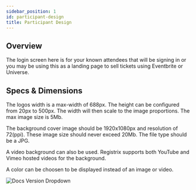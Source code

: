 ```yaml
---
sidebar_position: 1
id: participant-design
title: Participant Design
---
```


## Overview

The login screen here is for your known attendees that will be signing in or you may be using this as a landing page to sell tickets using Eventbrite or Universe.


## Specs & Dimensions

The logos width is a max-width of 688px.  The height can be configured from 20px to 500px.  The width will then scale to the image proportions.  The max image size is 5Mb.

The background cover image should be 1920x1080px and resolution of 72(ppi).  These image size should never exceed 20Mb.  The file type should be a JPG.

A video background can also be used.  Registrix supports both YouTube and Vimeo hosted videos for the background.

A color can be choosen to be displayed instead of an image or video.

![Docs Version Dropdown](/img/participants/participant-login-page.jpg)


